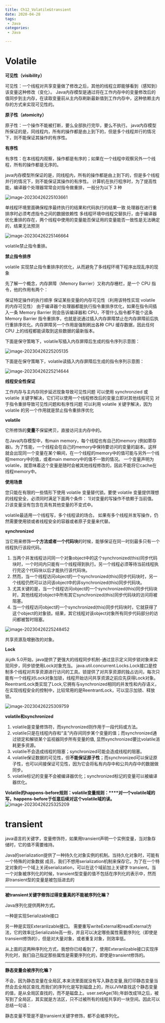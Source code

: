 ```yaml
---
title: Ch12_Volatile&transient
date: 2020-04-28
tags:
 - Java
categories:
 - Java

---
```


# Volatile



**可见性（visibility）**

可见性：一个线程对共享变量做了修改之后，其他的线程立即能够看到（感知到）该变量这种修改（变化）。 Java内存模型是通过将在工作内存中的变量修改后的值同步到主内存，在读取变量前从主内存刷新最新值到工作内存中，这种依赖主内存的方式来实现可见性的。



**原子性（atomicity）**

原子性：一个操作不能被打断，要么全部执行完毕，要么不执行。 java内存模型所保证的是，同线程内，所有的操作都是由上到下的，但是多个线程并行的情况下，则不能保证其操作的有序性。



**有序性**

有序性：在本线程内观察，操作都是有序的；如果在一个线程中观察另外一个线程，所有的操作都是无序的。

java内存模型所保证的是，同线程内，所有的操作都是由上到下的，但是多个线程并行的情况下，则不能保证其操作的有序性。 计算机在执行程序时，为了提高性能，编译器个处理器常常会对指令做重排，一般分为以下 3 种



![image-20230426225103661](https://markdown-1301334775.cos.eu-frankfurt.myqcloud.com/image-20230426225103661.png)



单线程环境里面确保程序最终执行的结果和代码执行的结果一致 处理器在进行重排序时必须考虑指令之间的数据依赖性 多线程环境中线程交替执行，由于编译器优化重排的存在，两个线程中使用的变量能否保证用的变量能否一致性是无法确定的，结果无法预测

![image-20230426225146664](https://markdown-1301334775.cos.eu-frankfurt.myqcloud.com/image-20230426225146664.png)



volatile禁止指令重排。

**禁止指令排序**

volatile 实现禁止指令重排序的优化，从而避免了多线程环境下程序出现乱序的现象

先了解一个概念，内存屏障（Memory Barrier）又称内存栅栏，是一个 CPU 指令，他的作用有两个：

保证特定操作的执行顺序 保证某些变量的内存可见性（利用该特性实现 volatile 的内存可见性） 由于编译器个处理器都能执行指令重排序优化，如果在指令间插入一条 Memory Barrier 则会告诉编译器和 CPU，不管什么指令都不能个这条 Memory Barrier 指令重排序，也就是说通过插入内存屏障禁止在内存屏障前后执行重排序优化。内存屏障另一个作用是强制刷出各种 CPU 缓存数据，因此任何 CPU 上的线程都能读取到这些数据的最新版本。

下面是保守策略下，volatile写插入内存屏障后生成的指令序列示意图：

![image-20230426225205135](https://markdown-1301334775.cos.eu-frankfurt.myqcloud.com/image-20230426225205135.png)



下面是在保守策略下，volatile读插入内存屏障后生成的指令序列示意图：

![image-20230426225214644](https://markdown-1301334775.cos.eu-frankfurt.myqcloud.com/image-20230426225214644.png)



**线程安全性保证**

工作内存与主内存同步延迟现象导致可见性问题 可以使用 synchronzied 或 volatile 关键字解决，它们可以使用一个线程修改后的变量立即对其他线程可见 对于指令重排导致可见性问题和有序性问题 可以利用 volatile 关键字解决，因为 volatile 的另一个作用就是禁止指令重排序优化



**volatile**

它所修饰的**变量**不保留拷贝，直接访问主内存中的。

在Java内存模型中，有main memory，每个线程也有自己的memory (例如寄存器)。为了性能，一个线程会在自己的memory中保持要访问的变量的副本。这样就会出现同一个变量在某个瞬间，在一个线程的memory中的值可能与另外一个线程memory中的值，或者main memory中的值不一致的情况。 一个变量声明为volatile，就意味着这个变量是随时会被其他线程修改的，因此不能将它cache在线程memory中。



**使用场景**

您只能在有限的一些情形下使用 volatile 变量替代锁。要使 volatile 变量提供理想的线程安全，必须同时满足下面两个条件： 1)对变量的写操作不依赖于当前值。 2)该变量没有包含在具有其他变量的不变式中。

volatile最适用一个线程写，多个线程读的场合。 如果有多个线程并发写操作，仍然需要使用锁或者线程安全的容器或者原子变量来代替。



**synchronized**

当它用来修饰**一个方法或者一个代码块**的时候，能够保证在同一时刻最多只有一个线程执行该段代码。

1. 当两个并发线程访问同一个对象object中的这个synchronized(this)同步代码块时，一个时间内只能有一个线程得到执行。另一个线程必须等待当前线程执行完这个代码块以后才能执行该代码块。
2. 然而，当一个线程访问object的一个synchronized(this)同步代码块时，另一个线程仍然可以访问该object中的非synchronized(this)同步代码块。
3. 尤其关键的是，当一个线程访问object的一个synchronized(this)同步代码块时，其他线程对object中所有其它synchronized(this)同步代码块的访问将被阻塞。
4. 当一个线程访问object的一个synchronized(this)同步代码块时，它就获得了这个object的对象锁。结果，其它线程对该object对象所有同步代码部分的访问都被暂时阻塞。

![image-20230426225248452](https://markdown-1301334775.cos.eu-frankfurt.myqcloud.com/image-20230426225248452.png)

共享资源及增删改的对象。



**Lock**

从jdk 5.0开始，java提供了更强大的线程同步机制-通过显示定义同步锁对象来实现同步，同步锁使用Lock对象充当。 java.util.concurrent.Locks.Lock接口是控制多个线程对共享资源进行访问的工具。锁提供了对共享资源的独占访问，每次只能有一个线程对Lock对象加锁，线程开始访问共享资源之前应先获得Lock对象。 ReentrantLock类实现了Lock,它拥有与synchronized相同的并发性和内存语义，在实现线程安全的控制中，比较常用的是ReentrantLock，可以显示加锁、释放锁。

![image-20230426225309759](https://markdown-1301334775.cos.eu-frankfurt.myqcloud.com/image-20230426225309759.png)



**volatile和synchronized**

1. volatile是变量修饰符，而synchronized则作用于一段代码或方法。
2. volatile只是在线程内存和“主”内存间同步某个变量的值；而synchronized通过锁定和解锁某个监视器同步所有变量的值, 显然synchronized要比volatile消耗更多资源。
3. volatile不会造成线程的阻塞；synchronized可能会造成线程的阻塞。
4. volatile保证数据的可见性，但**不能保证原子性**；而synchronized可以保证原子性，也可以间接保证可见性，因为它会将私有内存中和公共内存中的数据做同步。
5. volatile标记的变量不会被编译器优化；synchronized标记的变量可以被编译器优化。



**Volatile的happens-before规则：volatile变量规则：****对一个volatile域的写，happens-before于任意后续对这个volatile域的读。**![image-20230426225325209](https://markdown-1301334775.cos.eu-frankfurt.myqcloud.com/image-20230426225325209.png)





# **transient**

java语言的关键字，变量修饰符，如果用transient声明一个实例变量，当对象存储时，它的值不需要维持。

Java的serialization提供了一种持久化对象实例的机制。当持久化对象时，可能有一个特殊的对象数据 成员，我们不想用serialization机制来保存它。为了在一个特定对象的一个域上关闭serialization，可以在这个域前加上关键字 transient。当一个对象被序列化的时候，transient型变量的值不包括在序列化的表示中，然而非transient型的变量是被包括进去的

---

**被transient关键字修饰过得变量真的不能被序列化嘛？**

Java序列化提供两种方式。

一种是实现Serializable接口

另一种是实现Exteranlizable接口。 需要重写writeExternal和readExternal方法，它的效率比Serializable高一些，并且可以决定哪些属性需要序列化（即使是transient修饰的），但是对大量对象，或者重复对象，则效率低。

从上面的这两种序列化方式，我想你已经看到了，使用Exteranlizable接口实现序列化时，我们自己指定那些属性是需要序列化的，即使是transient修饰的。

---

**静态变量会被序列化嘛？**

不会，因为静态变量在全局区,本来流里面就没有写入静态变量,我打印静态变量当然会去全局区查找,而我们的序列化是写到磁盘上的，所以JVM查找这个静态变量的值，是从全局区查找的，而不是磁盘上。user.setAge(18);年龄改成18之后，被写到了全局区，其实就是方法区，只不过被所有的线程共享的一块空间。因此可以总结一句话：

静态变量不管是不是transient关键字修饰，都不会被序列化。